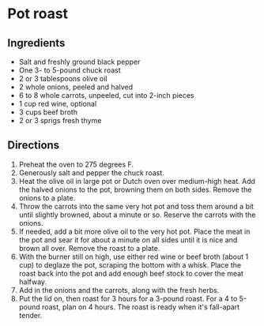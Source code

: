Pot roast
=========

Ingredients
-----------

- Salt and freshly ground black pepper
- One 3- to 5-pound chuck roast
- 2 or 3 tablespoons olive oil
- 2 whole onions, peeled and halved
- 6 to 8 whole carrots, unpeeled, cut into 2-inch pieces
- 1 cup red wine, optional
- 3 cups beef broth
- 2 or 3 sprigs fresh thyme


Directions
----------

1. Preheat the oven to 275 degrees F.
2. Generously salt and pepper the chuck roast.
3. Heat the olive oil in large pot or Dutch oven over medium-high heat. Add the halved onions to the pot, browning them on both sides. Remove the onions to a plate.
4. Throw the carrots into the same very hot pot and toss them around a bit until slightly browned, about a minute or so. Reserve the carrots with the onions.
5. If needed, add a bit more olive oil to the very hot pot. Place the meat in the pot and sear it for about a minute on all sides until it is nice and brown all over. Remove the roast to a plate.
6. With the burner still on high, use either red wine or beef broth (about 1 cup) to deglaze the pot, scraping the bottom with a whisk. Place the roast back into the pot and add enough beef stock to cover the meat halfway.
7. Add in the onions and the carrots, along with the fresh herbs.
8. Put the lid on, then roast for 3 hours for a 3-pound roast. For a 4 to 5-pound roast, plan on 4 hours. The roast is ready when it's fall-apart tender.
